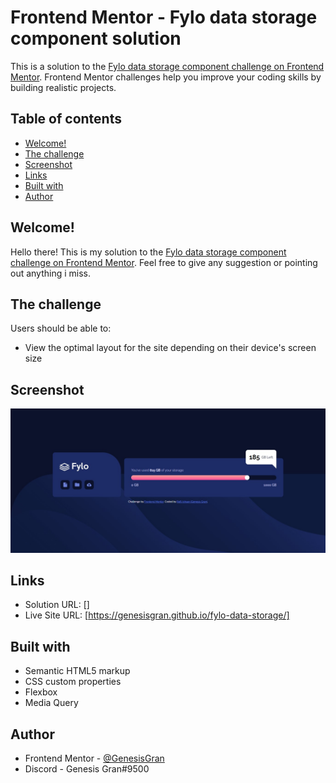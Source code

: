 # Frontend Mentor - Fylo data storage component solution

This is a solution to the [Fylo data storage component challenge on Frontend Mentor](https://www.frontendmentor.io/challenges/fylo-data-storage-component-1dZPRbV5n). Frontend Mentor challenges help you improve your coding skills by building realistic projects.

## Table of contents

- [Welcome!](#welcome!)
- [The challenge](#the-challenge)
- [Screenshot](#screenshot)
- [Links](#links)
- [Built with](#built-with)
- [Author](#author)

## Welcome!

Hello there! This is my solution to the [Fylo data storage component challenge on Frontend Mentor](https://www.frontendmentor.io/challenges/fylo-data-storage-component-1dZPRbV5n). Feel free to give any suggestion or pointing out anything i miss.

## The challenge

Users should be able to:

- View the optimal layout for the site depending on their device's screen size

## Screenshot

![Web Preview](./web-preview.jpg)

## Links

- Solution URL: []
- Live Site URL: [https://genesisgran.github.io/fylo-data-storage/]

## Built with

- Semantic HTML5 markup
- CSS custom properties
- Flexbox
- Media Query

## Author

- Frontend Mentor - [@GenesisGran](https://www.frontendmentor.io/profile/GenesisGran)
- Discord - Genesis Gran#9500
